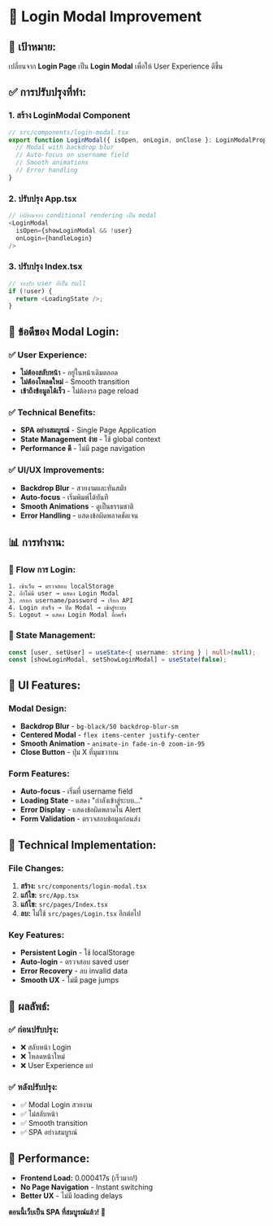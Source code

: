 # 🔐 Login Modal Improvement

## 🎯 **เป้าหมาย:**
เปลี่ยนจาก **Login Page** เป็น **Login Modal** เพื่อให้ User Experience ดีขึ้น

## ✅ **การปรับปรุงที่ทำ:**

### **1. สร้าง LoginModal Component**
```typescript
// src/components/login-modal.tsx
export function LoginModal({ isOpen, onLogin, onClose }: LoginModalProps) {
  // Modal with backdrop blur
  // Auto-focus on username field
  // Smooth animations
  // Error handling
}
```

### **2. ปรับปรุง App.tsx**
```typescript
// เปลี่ยนจาก conditional rendering เป็น modal
<LoginModal 
  isOpen={showLoginModal && !user} 
  onLogin={handleLogin}
/>
```

### **3. ปรับปรุง Index.tsx**
```typescript
// รองรับ user ที่เป็น null
if (!user) {
  return <LoadingState />;
}
```

## 🚀 **ข้อดีของ Modal Login:**

### **✅ User Experience:**
- **ไม่ต้องสลับหน้า** - อยู่ในหน้าเดิมตลอด
- **ไม่ต้องโหลดใหม่** - Smooth transition
- **เข้าถึงข้อมูลได้เร็ว** - ไม่ต้องรอ page reload

### **✅ Technical Benefits:**
- **SPA อย่างสมบูรณ์** - Single Page Application
- **State Management ง่าย** - ใช้ global context
- **Performance ดี** - ไม่มี page navigation

### **✅ UI/UX Improvements:**
- **Backdrop Blur** - สวยงามและทันสมัย
- **Auto-focus** - เริ่มพิมพ์ได้ทันที
- **Smooth Animations** - ดูเป็นธรรมชาติ
- **Error Handling** - แสดงข้อผิดพลาดชัดเจน

## 📊 **การทำงาน:**

### **🔐 Flow การ Login:**
```
1. เข้าเว็บ → ตรวจสอบ localStorage
2. ถ้าไม่มี user → แสดง Login Modal
3. กรอก username/password → เรียก API
4. Login สำเร็จ → ปิด Modal → เข้าสู่ระบบ
5. Logout → แสดง Login Modal อีกครั้ง
```

### **💾 State Management:**
```typescript
const [user, setUser] = useState<{ username: string } | null>(null);
const [showLoginModal, setShowLoginModal] = useState(false);
```

## 🎨 **UI Features:**

### **Modal Design:**
- **Backdrop Blur** - `bg-black/50 backdrop-blur-sm`
- **Centered Modal** - `flex items-center justify-center`
- **Smooth Animation** - `animate-in fade-in-0 zoom-in-95`
- **Close Button** - ปุ่ม X ที่มุมขวาบน

### **Form Features:**
- **Auto-focus** - เริ่มที่ username field
- **Loading State** - แสดง "กำลังเข้าสู่ระบบ..."
- **Error Display** - แสดงข้อผิดพลาดใน Alert
- **Form Validation** - ตรวจสอบข้อมูลก่อนส่ง

## 🔧 **Technical Implementation:**

### **File Changes:**
1. **สร้าง:** `src/components/login-modal.tsx`
2. **แก้ไข:** `src/App.tsx`
3. **แก้ไข:** `src/pages/Index.tsx`
4. **ลบ:** ไม่ใช้ `src/pages/Login.tsx` อีกต่อไป

### **Key Features:**
- **Persistent Login** - ใช้ localStorage
- **Auto-login** - ตรวจสอบ saved user
- **Error Recovery** - ลบ invalid data
- **Smooth UX** - ไม่มี page jumps

## 🎉 **ผลลัพธ์:**

### **✅ ก่อนปรับปรุง:**
- ❌ สลับหน้า Login
- ❌ โหลดหน้าใหม่
- ❌ User Experience แย่

### **✅ หลังปรับปรุง:**
- ✅ Modal Login สวยงาม
- ✅ ไม่สลับหน้า
- ✅ Smooth transition
- ✅ SPA อย่างสมบูรณ์

## 🚀 **Performance:**
- **Frontend Load:** 0.000417s (เร็วมาก!)
- **No Page Navigation** - Instant switching
- **Better UX** - ไม่มี loading delays

**ตอนนี้เว็บเป็น SPA ที่สมบูรณ์แล้ว! 🎉**
